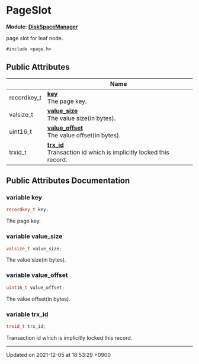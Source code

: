 

# PageSlot

**Module:** **[DiskSpaceManager](/Modules/DiskSpaceManager)**



page slot for leaf node. 


`#include <page.h>`

## Public Attributes

|                | Name           |
| -------------- | -------------- |
| recordkey_t | **[key](/Classes/PageSlot#variable-key)** <br>The page key.  |
| valsize_t | **[value_size](/Classes/PageSlot#variable-value_size)** <br>The value size(in bytes).  |
| uint16_t | **[value_offset](/Classes/PageSlot#variable-value_offset)** <br>The value offset(in bytes).  |
| trxid_t | **[trx_id](/Classes/PageSlot#variable-trx_id)** <br>Transaction id which is implicitly locked this record.  |

## Public Attributes Documentation

### variable key

```cpp
recordkey_t key;
```

The page key. 

### variable value_size

```cpp
valsize_t value_size;
```

The value size(in bytes). 

### variable value_offset

```cpp
uint16_t value_offset;
```

The value offset(in bytes). 

### variable trx_id

```cpp
trxid_t trx_id;
```

Transaction id which is implicitly locked this record. 

-------------------------------

Updated on 2021-12-05 at 18:53:29 +0900